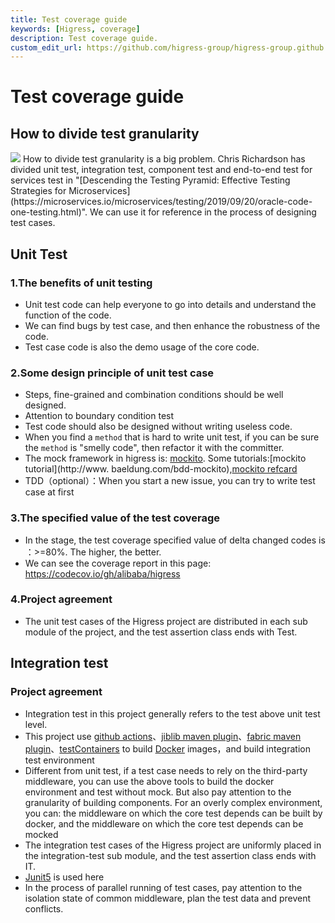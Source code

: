 ```yaml
---
title: Test coverage guide
keywords: [Higress, coverage]
description: Test coverage guide.
custom_edit_url: https://github.com/higress-group/higress-group.github.io/blob/master/i18n/zh-cn/docusaurus-plugin-content-docs/current/developers/contributor-guide/test-coverage-guide_dev.md
---
```


# Test coverage guide

## How to divide test granularity
  <img src="https://microservices.io/i/test-pyramid.jpeg" />
        How to divide test granularity is a big problem. Chris Richardson has divided unit test, integration test, component test and end-to-end test for services test in "[Descending the Testing Pyramid: Effective Testing Strategies for Microservices](https://microservices.io/microservices/testing/2019/09/20/oracle-code-one-testing.html)". We can use it for reference in the process of designing test cases.

## Unit Test

### 1.The benefits of unit testing 
  * Unit test code can help everyone to go into details and understand the function of the code.
  * We can find bugs by test case, and then enhance the robustness of the code.
  * Test case code is also the demo usage of the core code.
### 2.Some design principle of unit test case 
  * Steps, fine-grained and combination conditions should be well designed.
  * Attention to boundary condition test
  * Test code should also be designed without writing useless code.
  * When you find a `method` that is hard to write unit test, if you can be sure the `method` is "smelly code", then  refactor it with the committer.
  * The mock framework in higress is: [mockito](http://site.mockito.org/). Some tutorials:[mockito tutorial](http://www.
    baeldung.com/bdd-mockito),[mockito refcard](https://dzone.com/refcardz/mockito)
  * TDD（optional）：When you start a new issue, you can try to write test case at first 
### 3.The specified value of the test coverage
  * In the stage, the test coverage specified value of delta changed codes is ：>=80%. The higher, the better.
  * We can see the coverage report in this page: https://codecov.io/gh/alibaba/higress
### 4.Project agreement
  * The unit test cases of the Higress project are distributed in each sub module of the project, and the test assertion class ends with Test.

## Integration test

### Project agreement  
  * Integration test in this project generally refers to the test above unit test level.
  * This project use [github actions](https://help.github.com/en/actions/automating-your-workflow-with-github-actions)、[jiblib maven plugin](https://github.com/GoogleContainerTools/jib)、[fabric maven plugin](https://github.com/fabric8io/fabric8-maven-plugin)、[testContainers](https://github.com/testcontainers/testcontainers-java) to build [Docker](https://www.docker.com/) images，and build integration test environment 
  * Different from unit test, if a test case needs to rely on the third-party middleware, you can use the above tools to build the docker environment and test without mock. But also pay attention to the granularity of building components. For an overly complex environment, you can: the middleware on which the core test depends can be built by docker, and the middleware on which the core test depends can be mocked
  * The integration test cases of the Higress project are uniformly placed in the integration-test sub module, and the test assertion class ends with IT.
  * [Junit5](https://junit.org/junit5/) is used here
  * In the process of parallel running of test cases, pay attention to the isolation state of common middleware, plan the test data and prevent conflicts.
